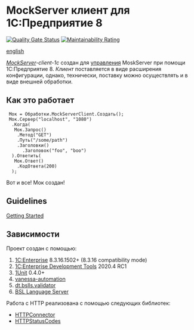 # MockServer клиент для 1C:Предприятие 8

[![Quality Gate Status](https://sonar.openbsl.ru/api/project_badges/measure?project=mockserver-client-1c&metric=alert_status)](https://sonar.openbsl.ru/dashboard?id=mockserver-client-1c)
[![Maintainability Rating](https://sonar.openbsl.ru/api/project_badges/measure?project=mockserver-client-1c&metric=sqale_rating)](https://sonar.openbsl.ru/dashboard?id=mockserver-client-1c)

[english](https://github.com/astrizhachuk/mockserver-client-1c/blob/master/README.md)

*[MockServer](https://www.mock-server.com/#what-is-mockserver)-client-1c* создан для [управления](https://www.mock-server.com/mock_server/mockserver_clients.html) MoskServer при помощи 1C:Предприятие 8. *Клиент* поставляется в виде расширения конфигурации, однако, технически, поставку можно осуществлять и в виде внешней обработки.

## Как это работает

```text
 Мок = Обработки.MockServerClient.Создать();
 Мок.Сервер("localhost", "1080")
  .Когда(
   Мок.Запрос()
    .Метод("GET")
    .Путь("/some/path")
    .Заголовки()
      .Заголовок("foo", "boo")
  ).Ответить(
   Мок.Ответ()
    .КодОтвета(200)
  );
```

Вот и все! Мок создан!

## Guidelines

[Getting Started](./docs/ru/GettingStarted.md)

## Зависимости

Проект создан с помощью:

1. [1C:Enterprise](https://1c-dn.com) 8.3.16.1502+ (8.3.16 compatibility mode)
2. [1C:Enterprise Development Tools](https://edt.1c.ru) 2020.4 RC1
3. [1Unit](https://github.com/DoublesunRUS/ru.capralow.dt.unit.launcher) 0.4.0+
4. [vanessa-automation](https://github.com/Pr-Mex/vanessa-automation)
5. [dt.bslls.validator](https://github.com/DoublesunRUS/ru.capralow.dt.bslls.validator)
6. [BSL Language Server](https://github.com/1c-syntax/bsl-language-server)

Работа с HTTP реализована с помощью следующих библиотек:

* [HTTPConnector](https://github.com/vbondarevsky/Connector)
* [HTTPStatusCodes](https://github.com/astrizhachuk/HTTPStatusCodes)
